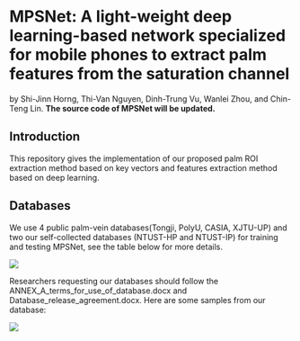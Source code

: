 # MPSNet: A light-weight deep learning-based network specialized for mobile phones to extract palm features from the saturation channel
by Shi-Jinn Horng, Thi-Van Nguyen, Dinh-Trung Vu, Wanlei Zhou, and Chin-Teng Lin. <strong>The source code of MPSNet will be updated.</strong>
## Introduction
This repository gives the implementation of our proposed palm ROI extraction method based on key vectors and features extraction method based on deep learning.
## Databases
We use 4 public palm-vein databases(Tongji, PolyU, CASIA, XJTU-UP) and two our self-collected databases (NTUST-HP and NTUST-IP) for training and testing MPSNet, see the table below for more details.

![](https://github.com/trungvdhp/mobile_palm_recognition_mpsnet/blob/main/Images/database_list.png?raw=true)

Researchers requesting our databases should follow the ANNEX_A_terms_for_use_of_database.docx and Database_release_agreement.docx.
Here are some samples from our database:

![](https://github.com/trungvdhp/mobile_palm_recognition_mpsnet/blob/main/Images/palm_roi_extraction_key_vector.png?raw=true)
